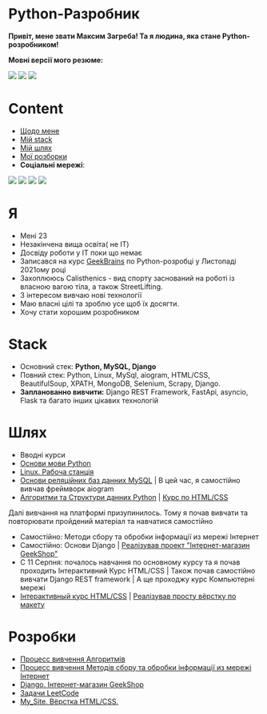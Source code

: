 # Python-Разробник
<p><b>Привіт, мене звати Максим Загреба! 
 Та я людина, яка стане Python-розробником!</b></p>
<b>Мовні версії мого резюме:</b>
<p><a href="https://github.com/finger-to-the-sky/resume/tree/Ukrainian"><img src="https://cdn-icons-png.flaticon.com/32/206/206707.png"><a/>
<a href="https://github.com/finger-to-the-sky/resume/tree/Russian"><img src="https://cdn-icons-png.flaticon.com/32/555/555451.png"><a/>
<a href="https://github.com/finger-to-the-sky/resume"><img src="https://cdn-icons-png.flaticon.com/32/555/555417.png"><a/></p>

# Content

- [Щодо мене](#Я)
- [Мій stack](#Stack)
- [Мій шлях](#Шлях)
- [Мої розборки](#Розробки)
- <b>Соціальні мережі</b>:

<a href="https://www.linkedin.com/in/maxim-zaghreba-6636a0231/"><img src="https://cdn-icons-png.flaticon.com/32/145/145807.png"><a/>
<a href="https://t.me/ZagMakk"><img src="https://cdn-icons-png.flaticon.com/32/2111/2111646.png"><a/>
<a href="https://www.instagram.com/maksim_zaghreba/"><img src="https://cdn-icons-png.flaticon.com/32/2111/2111463.png"><a/>
<a href="https://www.facebook.com/profile.php?id=100028229644209"><img src="https://cdn-icons-png.flaticon.com/32/1384/1384053.png"><a/>


# Я

- Мені 23
- Незакінчена вища освіта( не IT)
- Досвіду роботи у IT поки що немає
- Записався на курс <a href="https://gb.ru/">GeekBrains</a> по Python-розробці у Листопаді 2021ому році
- Захоплююсь Calisthenics - вид спорту заснований на роботі із власною вагою тіла, а також StreetLifting.
- З інтересом вивчаю нові технології 
- Маю власні цілі та зроблю усе щоб їх досягти.
- Хочу стати хорошим розробником



# Stack

- Основний стек: <b>Python, MySQL, Django</b>
- Повний стек: Python, Linux, MySql, aiogram, HTML/CSS, BeautifulSoup, XPATH, MongoDB, Selenium, Scrapy, Django.<br>
- <b>Запланованно вивчити:</b> Django REST Framework, FastApi, asyncio, Flask та багато інших цікавих технологій



# Шлях

- Вводні курси
- <a href='https://drive.google.com/file/d/1SDKgSSX7E5KNRFqblBbqHfkghNs22re2/view'>Основи мови Python</a>
- <a href='https://drive.google.com/file/d/1SdMRiEV2-m3mg56VUNTKlxnXt2YNEr0O/view?usp=sharing'>Linux. Рабоча станція</a>
- <a href="https://drive.google.com/file/d/1AVcj_mptVeTrRq2Fuzum21eMn4UXN8jz/view?usp=sharing">Основи реляційних баз данних MySQL</a> |  В цей час, я самостійно вивчав фреймворк aiogram
- <a href="https://drive.google.com/file/d/1QnGBOa1SVIbzj30FfV1QlFQwkEbO5iTl/view?usp=sharing">Алгоритми та Структури данних Python</a> | <a href="https://drive.google.com/file/d/1iN0CFkrW7LW8li2QCzS4CHEsNFJOZYOG/view?usp=sharing">Курс по HTML/CSS</a>
<p>Далі вивчання  на платформі призупинилось. Тому я почав вивчати та повторювати пройдений матеріал та навчатися самостійно</p>

- Самостійно: Методи сбору та обробки інформації из мережі Інтернет
- Самостійно: Основи Django  | <a href="https://github.com/finger-to-the-sky/geekshop-server">Реалізував проект  "Інтернет-магазин GeekShop"</a>
- С 11 Серпня: почалось навчання по основному курсу та я почав  проходить Інтерактивний Курс HTML/CSS | Також почав самостійно вивчати Django REST framework | А ще проходжу курс Компьютерні мережі
- <a href="">Інтерактивный курс HTML/CSS</a> | <a href="https://github.com/finger-to-the-sky/My_Site">Реалізував просту вёрстку по макету</a>


# Розробки

- <a href="https://github.com/finger-to-the-sky/Algorithms">Процесс вивчення Алгоритмів</a>
- <a href="https://github.com/finger-to-the-sky/Methods_Parsing_Scraping">Процесс вивчення Методів сбору та обробки інформації из мережі Інтернет</a>
- <a href="https://github.com/finger-to-the-sky/geekshop-server">Django. Інтернет-магазин GeekShop</a>
- <a href="https://github.com/finger-to-the-sky/LeetCode">Задачи LeetCode</a>
- <a href="https://github.com/finger-to-the-sky/My_Site">My_Site. Вёрстка HTML/CSS.</a>
